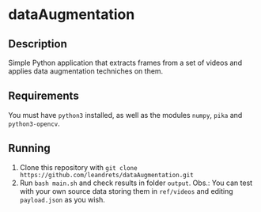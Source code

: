 # dataAugmentation

## Description
Simple Python application that extracts frames from a set of videos and applies data augmentation techniches on them.

## Requirements
You must have `python3` installed, as well as the modules `numpy`, `pika` and `python3-opencv`.

## Running
1) Clone this repository with `git clone https://github.com/leandrets/dataAugmentation.git`
2) Run `bash main.sh` and check results in folder `output`.
Obs.: You can test with your own source data storing them in `ref/videos` and editing `payload.json` as you wish.
